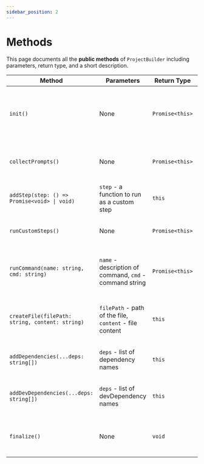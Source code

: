 ```yaml
---
sidebar_position: 2
---
```


# Methods

This page documents all the **public methods** of `ProjectBuilder` including parameters, return type, and a short description.

| Method | Parameters | Return Type | Description |
|--------|------------|-------------|-------------|
| `init()` | None | `Promise<this>` | Initialize the project: sets project name, folder, prompts, and prepares for setup. |
| `collectPrompts()` | None | `Promise<this>` | Collect user prompts or use provided config for project setup. |
| `addStep(step: () => Promise<void> \| void)` | `step` - a function to run as a custom step | `this` | Add a custom setup step to execute after default setup. |
| `runCustomSteps()` | None | `Promise<this>` | Execute all registered custom steps safely. |
| `runCommand(name: string, cmd: string)` | `name` - description of command, `cmd` - command string | `Promise<this>` | Safely run a shell command inside the project directory. |
| `createFile(filePath: string, content: string)` | `filePath` - path of the file, `content` - file content | `this` | Safely create a file, ensuring its parent directories exist. |
| `addDependencies(...deps: string[])` | `deps` - list of dependency names | `this` | Add runtime dependencies to `package.json`. |
| `addDevDependencies(...deps: string[])` | `deps` - list of devDependency names | `this` | Add development dependencies to `package.json`. |
| `finalize()` | None | `void` | Complete project setup and print next steps to the console. |
